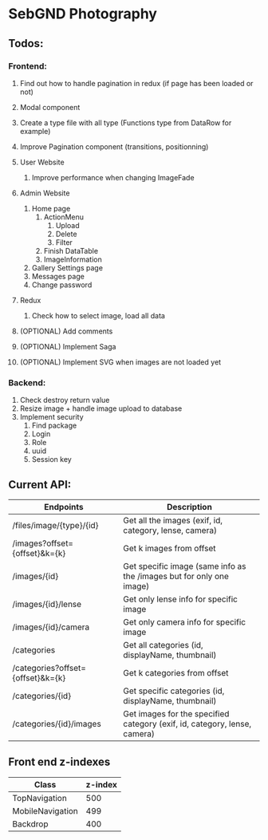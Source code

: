 # SebGND Photography

## Todos:

### Frontend:
1. Find out how to handle pagination in redux (if page has been loaded or not)
1. Modal component
1. Create a type file with all type (Functions type from DataRow for example)
1. Improve Pagination component (transitions, positionning)

1. User Website
    1. Improve performance when changing ImageFade

1. Admin Website
    1. Home page
        1. ActionMenu
            1. Upload
            1. Delete
            1. Filter
        1. Finish DataTable
        1. ImageInformation
    1. Gallery Settings page
    1. Messages page
    1. Change password

1. Redux
    1. Check how to select image, load all data 

1. (OPTIONAL) Add comments
1. (OPTIONAL) Implement Saga
1. (OPTIONAL) Implement SVG when images are not loaded yet
    

### Backend:
1. Check destroy return value 
1. Resize image + handle image upload to database
1. Implement security
    1. Find package
    1. Login
    1. Role
    1. uuid
    1. Session key

## Current API:
Endpoints | Description
----------|------------
/files/image/{type}/{id} | Get all the images (exif, id, category, lense, camera)
/images?offset={offset}&k={k} | Get k images from offset
/images/{id} | Get specific image (same info as the /images but for only one image)
/images/{id}/lense | Get only lense info for specific image
/images/{id}/camera | Get only camera info for specific image
/categories | Get all categories (id, displayName, thumbnail)
/categories?offset={offset}&k={k} | Get k categories from offset
/categories/{id} | Get specific categories (id, displayName, thumbnail)
/categories/{id}/images | Get images for the specified category (exif, id, category, lense, camera)

## Front end z-indexes
Class | z-index
------|--------
TopNavigation | 500
MobileNavigation | 499
Backdrop | 400
